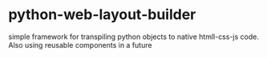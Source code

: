 # python-web-layout-builder
simple framework for transpiling python objects to native htmll-css-js code. Also using reusable components in a future
